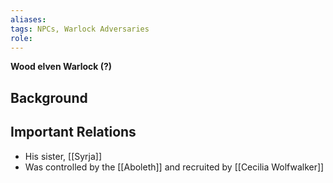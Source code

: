 ```yaml
---
aliases: 
tags: NPCs, Warlock Adversaries
role: 
---
```

**Wood elven Warlock (?)**

## Background





## Important Relations
* His sister, [[Syrja]]
* Was controlled by the [[Aboleth]] and recruited by [[Cecilia Wolfwalker]] 
